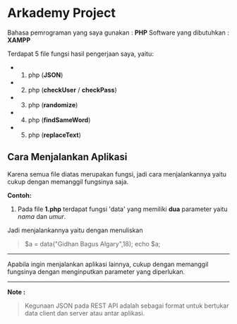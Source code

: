 # Arkademy Project

Bahasa pemrograman yang saya gunakan : **PHP**
Software yang dibutuhkan : **XAMPP**

Terdapat 5 file fungsi hasil pengerjaan saya, yaitu:

 - 1. php (**JSON**)
 - 2. php (**checkUser** / **checkPass**)
 - 3. php (**randomize**)
 - 4. php (**findSameWord**)
 - 5. php (**replaceText**)
 
 
## Cara Menjalankan Aplikasi

Karena semua file diatas merupakan fungsi, jadi cara menjalankannya yaitu cukup dengan memanggil fungsinya saja.

**Contoh:** 

 1. Pada file **1.php** terdapat fungsi 'data' yang memiliki **dua** parameter yaitu *nama* dan *umur*.

Jadi menjalankannya yaitu dengan menuliskan

> $a = data("Gidhan Bagus Algary",18);
> echo $a;
<hr>
Apabila ingin menjalankan aplikasi lainnya, cukup dengan memanggil fungsinya dengan menginputkan parameter yang diperlukan.
<hr>

**Note :** 

> Kegunaan JSON pada REST API adalah sebagai format untuk bertukar data client dan server atau antar aplikasi.
